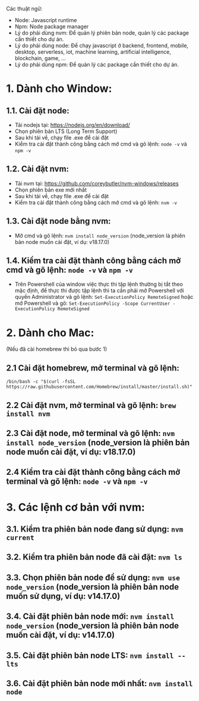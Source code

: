 Các thuật ngữ:

- Node: Javascript runtime
- Npm: Node package manager
- Lý do phải dùng nvm: Để quản lý phiên bản node, quản lý các package cần thiết cho dự án.
- Lý do phải dùng node: Để chạy javascript ở backend, frontend, mobile, desktop, serverless, iot, machine learning, artificial intelligence, blockchain, game, ...
- Lý do phải dùng npm: Để quản lý các package cần thiết cho dự án.

# 1. Dành cho Window:

## 1.1. Cài đặt node:

- Tải nodejs tại: https://nodejs.org/en/download/
- Chọn phiên bản LTS (Long Term Support)
- Sau khi tải về, chạy file .exe để cài đặt
- Kiểm tra cài đặt thành công bằng cách mở cmd và gõ lệnh: `node -v` và `npm -v`

## 1.2. Cài đặt nvm:

- Tải nvm tại: https://github.com/coreybutler/nvm-windows/releases
- Chọn phiên bản exe mới nhất
- Sau khi tải về, chạy file .exe để cài đặt
- Kiểm tra cài đặt thành công bằng cách mở cmd và gõ lệnh: `nvm -v`

## 1.3. Cài đặt node bằng nvm:

- Mở cmd và gõ lệnh: `nvm install node_version` (node_version là phiên bản node muốn cài đặt, ví dụ: v18.17.0)

## 1.4. Kiểm tra cài đặt thành công bằng cách mở cmd và gõ lệnh: `node -v` và `npm -v`

- Trên Powershell của window việc thực thi tập lệnh thường bị tắt theo mặc định, để thực thi được tập lệnh thì ta cần phải mở Powershell với quyền Administrator và gõ lệnh: `Set-ExecutionPolicy RemoteSigned` hoặc mở Powershell và gõ: `Set-ExecutionPolicy -Scope CurrentUser -ExecutionPolicy RemoteSigned`

# 2. Dành cho Mac:

(Nếu đã cài homebrew thì bỏ qua bước 1)

## 2.1 Cài đặt homebrew, mở terminal và gõ lệnh:

`/bin/bash -c "$(curl -fsSL https://raw.githubusercontent.com/Homebrew/install/master/install.sh)"`

## 2.2 Cài đặt nvm, mở terminal và gõ lệnh: `brew install nvm`

## 2.3 Cài đặt node, mở terminal và gõ lệnh: `nvm install node_version` (node_version là phiên bản node muốn cài đặt, ví dụ: v18.17.0)

## 2.4 Kiểm tra cài đặt thành công bằng cách mở terminal và gõ lệnh: `node -v` và `npm -v`

# 3. Các lệnh cơ bản với nvm:

## 3.1. Kiểm tra phiên bản node đang sử dụng: `nvm current`

## 3.2. Kiểm tra phiên bản node đã cài đặt: `nvm ls`

## 3.3. Chọn phiên bản node để sử dụng: `nvm use node_version` (node_version là phiên bản node muốn sử dụng, ví dụ: v14.17.0)

## 3.4. Cài đặt phiên bản node mới: `nvm install node_version` (node_version là phiên bản node muốn cài đặt, ví dụ: v14.17.0)

## 3.5. Cài đặt phiên bản node LTS: `nvm install --lts`

## 3.6. Cài đặt phiên bản node mới nhất: `nvm install node`
